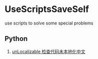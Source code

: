 # UseScriptsSaveSelf

use scripts to solve some special problems

## Python

1. [unLocalizable 检查代码未本地化中文](https://github.com/hackjie/UseScriptsSaveSelf/blob/master/unLocalizable.py)